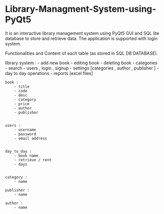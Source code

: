 # Library-Managment-System-using-PyQt5

It is an interactive library management system using PyQt5 GUI and SQL lite database to store and retrieve data. The application is supported with login system.

Functionalities and Content of each table (as stored in SQL DB DATABASE).

library system : 
 	- add new book
 	- editing book
 	- deleting book 
 	- categories
 	- search 
 	- users , login , signup 
 	- settings [categories , author , publisher ]
 	- day to day operations 
 	- reports [excel files]


 	book : 
 		- title
 		- code
 		- desc
 		- category
 		- price
 		- author
 		- publisher


 	users : 
 		- username
 		- password
 		- email address


 	day_to_day : 
 		- book name
 		- retrieve / rent
 		- days


 	category : 
 		- name

 	publisher : 
 		- name

 	author : 
 		- name
